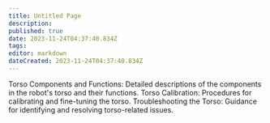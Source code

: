 ```yaml
---
title: Untitled Page
description: 
published: true
date: 2023-11-24T04:37:40.834Z
tags: 
editor: markdown
dateCreated: 2023-11-24T04:37:40.834Z
---
```


Torso Components and Functions: Detailed descriptions of the components in the robot's torso and their functions.
Torso Calibration: Procedures for calibrating and fine-tuning the torso.
Troubleshooting the Torso: Guidance for identifying and resolving torso-related issues.